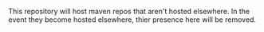 This repository will host maven repos that aren't hosted elsewhere. In the event they become hosted elsewhere, thier presence here will be removed.

